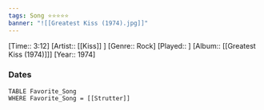 ```yaml
---
tags: Song ⭐⭐⭐⭐⭐ 
banner: "![[Greatest Kiss (1974).jpg]]"
---
```

[Time:: 3:12]
[Artist:: [[Kiss]] ]
[Genre:: Rock]
[Played:: ]
[Album:: [[Greatest Kiss (1974)]]]
[Year:: 1974]
### Dates
````dataview
TABLE Favorite_Song
WHERE Favorite_Song = [[Strutter]]
````